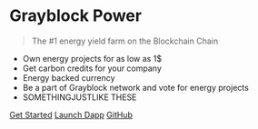 # Grayblock Power

> The #1 energy yield farm on the Blockchain Chain

- Own energy projects for as low as 1$
- Get carbon credits for your company
- Energy backed currency
- Be a part of Grayblock network and vote for energy projects
- SOMETHINGJUSTLIKE THESE

[Get Started](introduction)
[Launch Dapp](https://gpnswap-stagingwebsite.netlify.app/)
[GitHub](https://github.com/Grayblock)
